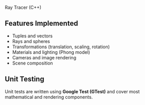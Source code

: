 Ray Tracer (C++)

##  Features Implemented

-  Tuples and vectors
-  Rays and spheres
-  Transformations (translation, scaling, rotation)
-  Materials and lighting (Phong model)
-  Cameras and image rendering
-  Scene composition

##  Unit Testing

Unit tests are written using **Google Test (GTest)** and cover most mathematical and rendering components.
